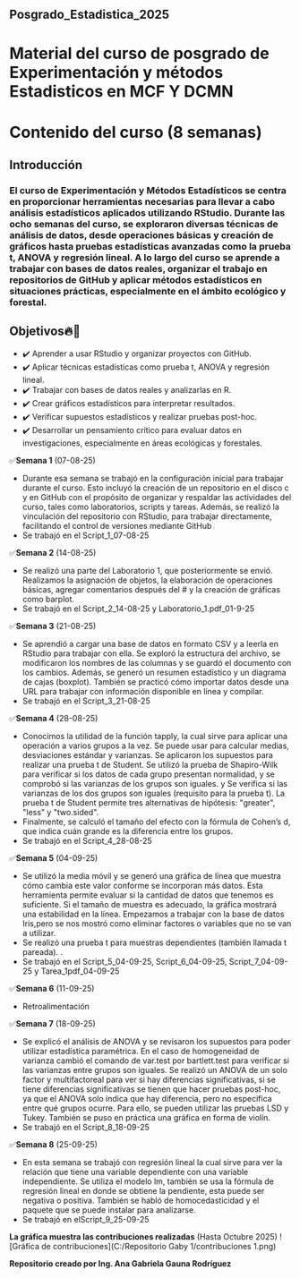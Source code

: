 ## Posgrado_Estadistica_2025
# Material del curso de posgrado de Experimentación y métodos Estadisticos en MCF Y DCMN
# Contenido del curso (8 semanas)

## Introducción
### El curso de Experimentación y Métodos Estadísticos se centra en proporcionar herramientas necesarias para llevar a cabo análisis estadísticos aplicados utilizando RStudio. Durante las ocho semanas del curso, se exploraron diversas técnicas de análisis de datos, desde operaciones básicas y creación de gráficos hasta pruebas estadísticas avanzadas como la prueba t, ANOVA y regresión lineal. A lo largo del curso se aprende a trabajar con bases de datos reales, organizar el trabajo en repositorios de GitHub y aplicar métodos estadísticos en situaciones prácticas, especialmente en el ámbito ecológico y forestal.
 
## Objetivos🔥🎯
  + ✔️ Aprender a usar RStudio y organizar proyectos con GitHub.
  + ✔️ Aplicar técnicas estadísticas como prueba t, ANOVA y regresión lineal.
  + ✔️ Trabajar con bases de datos reales y analizarlas en R.
  + ✔️ Crear gráficos estadísticos para interpretar resultados.
  + ✔️ Verificar supuestos estadísticos y realizar pruebas post-hoc.
  + ✔️ Desarrollar un pensamiento crítico para evaluar datos en investigaciones, especialmente en áreas ecológicas y forestales.

 
 ✅**Semana 1** (07-08-25) 
 + Durante esa semana se trabajó en la configuración inicial para trabajar durante el curso.  Esto incluyó la creación de un repositorio en el disco c y en GitHub con el propósito de organizar y respaldar las actividades del curso, tales como laboratorios, scripts y tareas. Además, se realizó la vinculación del repositorio con RStudio, para trabajar directamente, facilitando el control de versiones mediante GitHub
 + Se trabajó en el Script_1_07-08-25 

 ✅**Semana 2** (14-08-25)
 + Se realizó una parte del Laboratorio 1, que posteriormente se envió. Realizamos la asignación de objetos, la elaboración de operaciones básicas, agregar comentarios después del # y la creación de gráficas como  barplot.
 + Se trabajó en el Script_2_14-08-25 y Laboratorio_1.pdf_01-9-25

 ✅**Semana 3** (21-08-25)
 + Se aprendió a cargar una base de datos en formato CSV y a leerla en RStudio para trabajar con ella. Se exploró la estructura del archivo, se modificaron los nombres de las columnas y se guardó el documento con los cambios. Además, se generó un resumen estadístico y un diagrama de cajas (boxplot). También se practicó cómo importar datos desde una URL para trabajar con información disponible en línea y compilar. 
 + Se trabajó en el Script_3_21-08-25

 ✅**Semana 4** (28-08-25)
 + Conocimos la utilidad de la función tapply, la cual sirve para aplicar una operación a varios grupos a la vez. Se puede usar para calcular medias, desviaciones estándar y varianzas. Se aplicaron los supuestos para realizar una prueba t de Student. Se utilizó la prueba de Shapiro-Wilk para verificar si los datos de cada grupo presentan normalidad, y se comprobó si las varianzas de los grupos son iguales. y Se verifica si las varianzas de los dos grupos son iguales (requisito para la prueba t). La prueba t de Student permite tres alternativas de hipótesis: "greater", "less" y "two.sided".
 + Finalmente, se calculó el tamaño del efecto con la fórmula de Cohen’s d, que indica cuán grande es la diferencia entre los grupos.
 + Se trabajó en el Script_4_28-08-25

 ✅**Semana 5** (04-09-25)
 + Se utilizó la media móvil y se generó una gráfica de línea que muestra cómo cambia este valor conforme se incorporan más datos. Esta herramienta permite evaluar si la cantidad de datos que tenemos es suficiente. Si el tamaño de muestra es adecuado, la gráfica mostrará una estabilidad en la línea. Empezamos a trabajar con la base de datos Iris,pero se nos mostró como eliminar factores o variables que no se van a utilizar.
 + Se realizó una prueba t para muestras dependientes (también llamada t pareada). . 
 + Se trabajó en el Script_5_04-09-25, Script_6_04-09-25, Script_7_04-09-25 y Tarea_1pdf_04-09-25

 ✅**Semana 6** (11-09-25)
 + Retroalimentación

 ✅**Semana 7** (18-09-25)
 + Se explicó el análisis de ANOVA y se revisaron los supuestos para poder utilizar estadística paramétrica. En el caso de homogeneidad de varianza cambió el comando de var.test por bartlett.test para verificar si las varianzas entre grupos son iguales. Se realizó un ANOVA de un solo factor y multifactoreal para ver si hay diferencias significativas, si se tiene diferencias significativas se tienen que hacer pruebas post-hoc, ya que el ANOVA solo indica que hay diferencia, pero no especifica entre qué grupos ocurre. Para ello, se pueden utilizar las pruebas LSD y Tukey. También se puso en práctica una gráfica en forma de violín. 
 + Se trabajó en el Script_8_18-09-25

 ✅**Semana 8** (25-09-25)
 + En esta semana se trabajó con regresión lineal la cual sirve para ver la relación que tiene una variable dependiente con una variable independiente. Se utiliza el modelo lm, también se usa la fórmula de regresión lineal en donde se obtiene la pendiente, esta puede ser negativa o positiva. También se habló de homocedasticidad y el paquete que se puede instalar para analizarse. 
 + Se trabajó en elScript_9_25-09-25
 
 **La gráfica muestra las contribuciones realizadas** (Hasta Octubre 2025)
 ![Gráfica de contribuciones](C:/Repositorio Gaby 1/contribuciones 1.png)
 
  **Repositorio creado por Ing. Ana Gabriela Gauna Rodríguez**
 